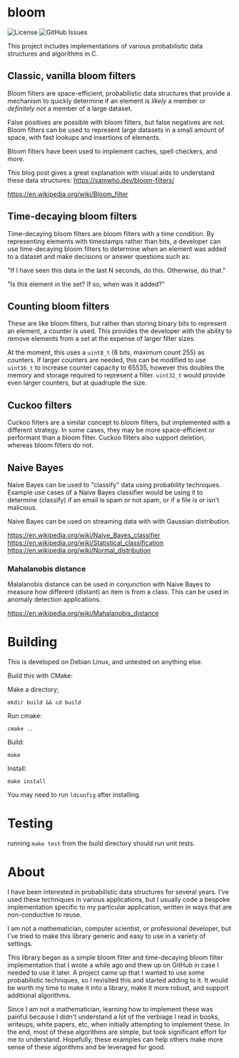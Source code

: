 # bloom

![License](https://img.shields.io/github/license/droberson/bloom)
![GitHub Issues](https://img.shields.io/github/issues/droberson/bloom)


This project includes implementations of various probabilistic data
structures and algorithms in C.

## Classic, vanilla bloom filters

Bloom filters are space-efficient, probabilistic data structures that
provide a mechanism to quickly determine if an element is _likely_ a
member or _definitely not_ a member of a large dataset.

False positives are possible with bloom filters, but false negatives
are not. Bloom filters can be used to represent large datasets in a
small amount of space, with fast lookups and insertions of elements.

Bloom filters have been used to implement caches, spell checkers, and
more.

This blog post gives a great explanation with visual aids to
understand these data structures: https://samwho.dev/bloom-filters/

https://en.wikipedia.org/wiki/Bloom_filter


## Time-decaying bloom filters

Time-decaying bloom filters are bloom filters with a time
condition. By representing elements with timestamps rather than bits,
a developer can use time-decaying bloom filters to determine when an
element was added to a dataset and make decisions or answer questions
such as:

"If I have seen this data in the last N seconds, do this. Otherwise,
do that."

"Is this element in the set? If so, when was it added?"

## Counting bloom filters

These are like bloom filters, but rather than storing binary bits to
represent an element, a counter is used. This provides the developer
with the ability to remove elements from a set at the expense of
larger filter sizes.

At the moment, this uses a `uint8_t` (8 bits, maximum count 255) as
counters. If larger counters are needed, this can be modified to use
`uint16_t` to increase counter capacity to 65535, however this doubles
the memory and storage required to represent a filter. `uint32_t`
would provide even larger counters, but at quadruple the size.

## Cuckoo filters

Cuckoo filters are a similar concept to bloom filters, but implemented
with a different strategy. In some cases, they may be more
space-efficient or performant than a bloom filter. Cuckoo filters also
support deletion, whereas bloom filters do not.

## Naive Bayes

Naive Bayes can be used to "classify" data using probability
techniques. Example use cases of a Naive Bayes classifier would be
using it to determine (classify) if an email is spam or not spam, or
if a file is or isn't malicious.

Naive Bayes can be used on streaming data with with Gaussian
distribution.

https://en.wikipedia.org/wiki/Naive_Bayes_classifier
https://en.wikipedia.org/wiki/Statistical_classification
https://en.wikipedia.org/wiki/Normal_distribution

### Mahalanobis distance

Malalanobis distance can be used in conjunction with Naive Bayes to
measure how different (distant) an item is from a class. This can be
used in anomaly detection applications.

https://en.wikipedia.org/wiki/Mahalanobis_distance

# Building

This is developed on Debian Linux, and untested on anything else.

Build this with CMake:

Make a directory;
```
mkdir build && cd build
```

Run cmake:
```
cmake ..
```

Build:
```
make
```

Install:
```
make install
```

You may need to run `ldconfig` after installing.


# Testing

running `make test` from the build directory should run unit tests.

# About

I have been interested in probabilistic data structures for several
years. I've used these techniques in various applications, but I
usually code a bespoke implementation specific to my particular
application, written in ways that are non-conductive to reuse.

I am not a mathematician, computer scientist, or professional
developer, but I've tried to make this library generic and easy to use
in a variety of settings.

This library began as a simple bloom filter and time-decaying bloom
filter implementation that I wrote a while ago and thew up on GitHub
in case I needed to use it later. A project came up that I wanted to
use some probabilistic techniques, so I revisited this and started
adding to it. It would be worth my time to make it into a library,
make it more robust, and support additional algorithms.

Since I am not a mathematician, learning how to implement these was
painful because I didn't understand a lot of the verbiage I read in
books, writeups, white papers, etc, when initially attempting to
implement these. In the end, most of these algorithms are simple, but
took significant effort for me to understand. Hopefully, these
examples can help others make more sense of these algorithms and be
leveraged for good.

